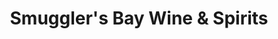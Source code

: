 ---
title: "Smuggler's Bay Wine & Spirits"
url: /bryant/smugglers-bay-wine-and-spirits/
shop: wine
---
